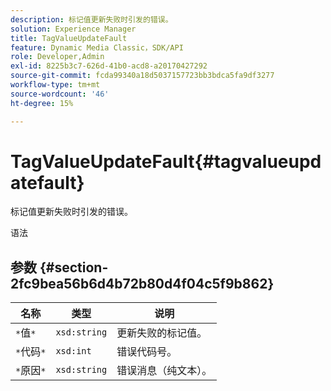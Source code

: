 ```yaml
---
description: 标记值更新失败时引发的错误。
solution: Experience Manager
title: TagValueUpdateFault
feature: Dynamic Media Classic，SDK/API
role: Developer,Admin
exl-id: 8225b3c7-626d-41b0-acd8-a20170427292
source-git-commit: fcda99340a18d5037157723bb3bdca5fa9df3277
workflow-type: tm+mt
source-wordcount: '46'
ht-degree: 15%

---
```


# TagValueUpdateFault{#tagvalueupdatefault}

标记值更新失败时引发的错误。

语法

## 参数 {#section-2fc9bea56b6d4b72b80d4f04c5f9b862}

| 名称 | 类型 | 说明 |
|---|---|---|
| `*`值`*` | `xsd:string` | 更新失败的标记值。 |
| `*`代码`*` | `xsd:int` | 错误代码号。 |
| `*`原因`*` | `xsd:string` | 错误消息（纯文本）。 |
